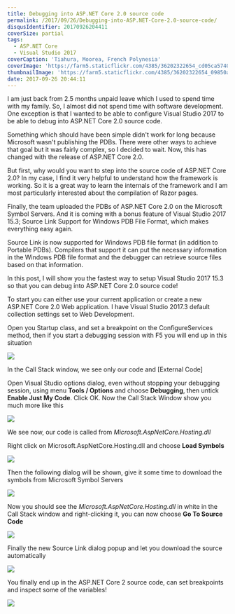 ```yaml
---
title: Debugging into ASP.NET Core 2.0 source code
permalink: /2017/09/26/Debugging-into-ASP.NET-Core-2.0-source-code/
disqusIdentifier: 20170926204411
coverSize: partial
tags:
  - ASP.NET Core
  - Visual Studio 2017
coverCaption: 'Tiahura, Moorea, French Polynesia'
coverImage: 'https://farm5.staticflickr.com/4385/36202322654_cd05ca5740_h.jpg'
thumbnailImage: 'https://farm5.staticflickr.com/4385/36202322654_09850a5c86_q.jpg'
date: 2017-09-26 20:44:11
---
```

I am just back from 2.5 months unpaid leave which I used to spend time with my family. So, I almost did not spend time with software development. One exception is that I wanted to be able to configure Visual Studio 2017 to be able to debug into ASP.NET Core 2.0 source code.
<!-- more -->
Something which should have been simple didn't work for long because Microsoft wasn't publishing the PDBs. There were other ways to achieve that goal but it was fairly complex, so I decided to wait. Now, this has changed with the release of ASP.NET Core 2.0.

But first, why would you want to step into the source code of ASP.NET Core 2.0?
In my case, I find it very helpful to understand how the framework is working. So it is a great way to learn the internals of the framework and I am most particularly interested about the compilation of Razor pages.

Finally, the team uploaded the PDBs of ASP.NET Core 2.0 on the Microsoft Symbol Servers. And it is coming with a bonus feature of Visual Studio 2017 15.3; Source Link Support for Windows PDB File Format, which makes everything easy again.

<?# Blockquote Microsoft https://www.visualstudio.com/en-us/news/releasenotes/vs2017-relnotes#source-link-support-for-windows-pdb-file-format
 Visual Studio 2017 version 15.3 Release Notes ?>
Source Link is now supported for Windows PDB file format (in addition to Portable PDBs). Compilers that support it can put the necessary information in the Windows PDB file format and the debugger can retrieve source files based on that information.
<?#/ Blockquote ?>

In this post, I will show you the fastest way to setup Visual Studio 2017 15.3 so that you can debug into ASP.NET Core 2.0 source code!

To start you can either use your current application or create a new ASP.NET Core 2.0 Web application.
I have Visual Studio 2017.3 default collection settings set to Web Development.

Open you Startup class, and set a breakpoint on the ConfigureServices method, then if you start a debugging session with F5 you will end up in this situation

![](https://farm5.staticflickr.com/4343/37372298705_65a2054a8d_c.jpg)

In the Call Stack window, we see only our code and [External Code]

Open Visual Studio options dialog, even without stopping your debugging session, using menu **Tools / Options** and choose **Debugging**, then untick **Enable Just My Code**. Click OK. Now the Call Stack Window show you much more like this

![](https://farm5.staticflickr.com/4427/37372901855_bc43c1e579_c.jpg)

We see now, our code is called from *Microsoft.AspNetCore.Hosting.dll*

Right click on Microsoft.AspNetCore.Hosting.dll and choose **Load Symbols**

![](https://farm5.staticflickr.com/4406/37287703876_296032f829_c.jpg)

Then the following dialog will be shown, give it some time to download the symbols from Microsoft Symbol Servers

![](https://farm5.staticflickr.com/4417/23483587158_1b3d16d4fc_z.jpg)

Now you should see the *Microsoft.AspNetCore.Hosting.dll* in white in the Call Stack window and right-clicking it, you can now choose **Go To Source Code**

![](https://farm5.staticflickr.com/4478/36625825424_87d424b7ef_c.jpg)

Finally the new Source Link dialog popup and let you download the source automatically 

![](https://farm5.staticflickr.com/4470/23483589828_59452c0da4_z.jpg)

You finally end up in the ASP.NET Core 2 source code, can set breakpoints and inspect some of the variables!

![](https://farm5.staticflickr.com/4502/23483591168_c99dd6953f_c.jpg)
